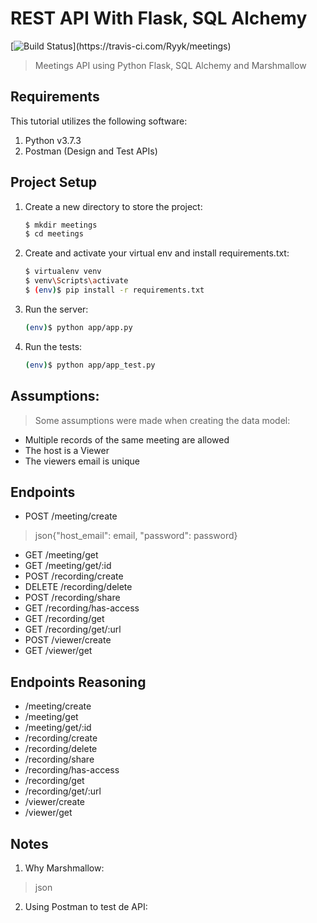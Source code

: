 # REST API With Flask, SQL Alchemy

[![Build Status](https://travis-ci.com/Ryyk/meetings.svg?token=8YLktDDQipLLgFGN1NpP&branch=master!)](https://travis-ci.com/Ryyk/meetings)

> Meetings API using Python Flask, SQL Alchemy and Marshmallow

## Requirements

This tutorial utilizes the following software:

1. Python v3.7.3
1. Postman (Design and Test APIs)

## Project Setup

1. Create a new directory to store the project:

    ```sh
    $ mkdir meetings
    $ cd meetings
    ```

1. Create and activate your virtual env and install requirements.txt:

    ```sh
    $ virtualenv venv
    $ venv\Scripts\activate
    $ (env)$ pip install -r requirements.txt
    ```

1. Run the server:

    ```sh
    (env)$ python app/app.py
    ```

1. Run the tests:

    ```sh
    (env)$ python app/app_test.py
    ```
## Assumptions:

> Some assumptions were made when creating the data model:

* Multiple records of the same meeting are allowed
* The host is a Viewer
* The viewers email is unique


## Endpoints

* POST    /meeting/create 
> json{"host_email": email, "password": password}
* GET     /meeting/get
* GET     /meeting/get/:id
* POST    /recording/create
* DELETE  /recording/delete
* POST    /recording/share
* GET     /recording/has-access 
* GET     /recording/get
* GET     /recording/get/:url
* POST    /viewer/create
* GET     /viewer/get

## Endpoints Reasoning

* /meeting/create
* /meeting/get
* /meeting/get/:id
* /recording/create
* /recording/delete
* /recording/share
* /recording/has-access 
* /recording/get
* /recording/get/:url
* /viewer/create
* /viewer/get

## Notes

1. Why Marshmallow:
> json

2. Using Postman to test de API:


